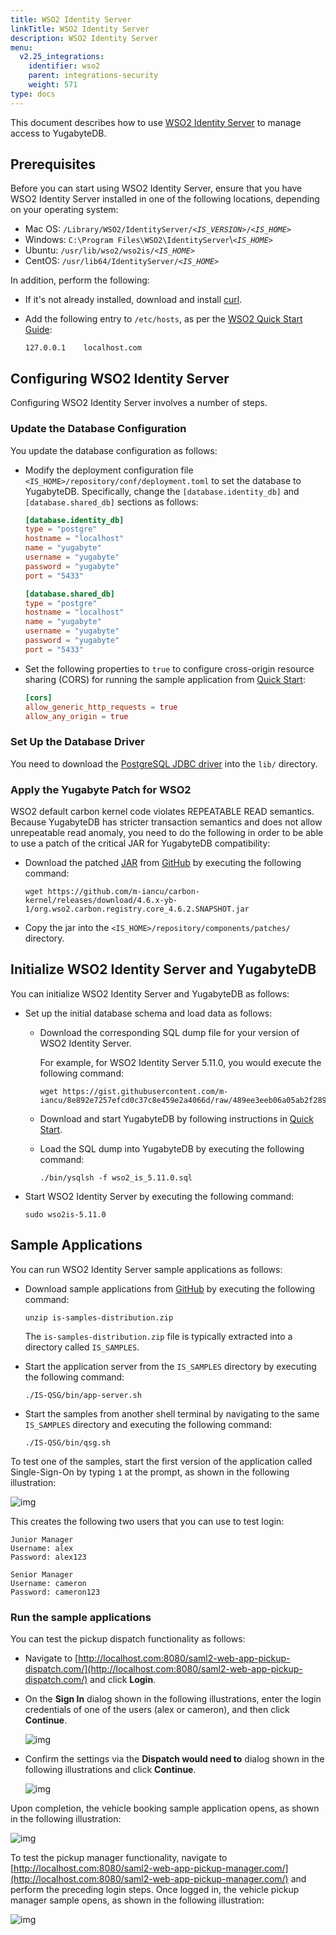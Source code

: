 ```yaml
---
title: WSO2 Identity Server
linkTitle: WSO2 Identity Server
description: WSO2 Identity Server
menu:
  v2.25_integrations:
    identifier: wso2
    parent: integrations-security
    weight: 571
type: docs
---
```


This document describes how to use [WSO2 Identity Server](https://wso2.com/identity-server/) to manage access to YugabyteDB.

## Prerequisites

Before you can start using WSO2 Identity Server, ensure that you have WSO2 Identity Server installed in one of the following locations, depending on your operating system:

- Mac OS: `/Library/WSO2/IdentityServer/`*`<IS_VERSION>`*`/`*`<IS_HOME>`*
- Windows: `C:\Program Files\WSO2\IdentityServer`\\*`<IS_HOME>`*
- Ubuntu: `/usr/lib/wso2/wso2is/`*`<IS_HOME>`*
- CentOS: `/usr/lib64/IdentityServer/`*`<IS_HOME>`*

In addition, perform the following:

- If it's not already installed, download and install [curl](https://curl.haxx.se/download.html).

- Add the following entry to `/etc/hosts`, as per the [WSO2 Quick Start Guide](https://docs.wso2.com/display/IS570/Quick+Start+Guide):

  ```output
  127.0.0.1    localhost.com
  ```

## Configuring WSO2 Identity Server

Configuring WSO2 Identity Server involves a number of steps.

### Update the Database Configuration

You update the database configuration as follows:

- Modify the deployment configuration file `<IS_HOME>/repository/conf/deployment.toml` to set the database to YugabyteDB. Specifically, change the `[database.identity_db]` and `[database.shared_db]` sections as follows:

  ```toml
  [database.identity_db]
  type = "postgre"
  hostname = "localhost"
  name = "yugabyte"
  username = "yugabyte"
  password = "yugabyte"
  port = "5433"

  [database.shared_db]
  type = "postgre"
  hostname = "localhost"
  name = "yugabyte"
  username = "yugabyte"
  password = "yugabyte"
  port = "5433"
  ```

- Set the following properties to `true` to configure cross-origin resource sharing (CORS) for running the sample application from [Quick Start](https://is.docs.wso2.com/en/latest/get-started/quick-start-guide/):

  ```toml
  [cors]
  allow_generic_http_requests = true
  allow_any_origin = true
  ```

### Set Up the Database Driver

You need to download the [PostgreSQL JDBC driver](https://jdbc.postgresql.org/download/) into the `lib/` directory.

### Apply the Yugabyte Patch for WSO2

WSO2 default carbon kernel code violates REPEATABLE READ semantics. Because YugabyteDB has stricter transaction semantics and does not allow unrepeatable read anomaly, you need to do the following in order to be able to use a patch of the critical JAR for YugabyteDB compatibility:

- Download the patched [JAR](https://github.com/m-iancu/carbon-kernel/releases/download/4.6.x-yb-1/org.wso2.carbon.registry.core_4.6.2.SNAPSHOT.jar) from [GitHub](https://github.com/m-iancu/carbon-kernel/releases/tag/4.6.x-yb-1) by executing the following command:

  ```shell
  wget https://github.com/m-iancu/carbon-kernel/releases/download/4.6.x-yb-1/org.wso2.carbon.registry.core_4.6.2.SNAPSHOT.jar
  ```

- Copy the jar into the `<IS_HOME>/repository/components/patches/` directory.

## Initialize WSO2 Identity Server and YugabyteDB

You can initialize WSO2 Identity Server and YugabyteDB as follows:

- Set up the initial database schema and load data as follows:

  - Download the corresponding SQL dump file for your version of WSO2 Identity Server.

    For example, for WSO2 Identity Server 5.11.0, you would execute the following command:

    ```shell
    wget https://gist.githubusercontent.com/m-iancu/8e892e7257efcd0c37c8e459e2a4066d/raw/489ee3eeb06a05ab2f2896bdd6d2480eb864a8ff/wso2_is_5.11.0.sql
    ```

  - Download and start YugabyteDB by following instructions in [Quick Start](/stable/quick-start/macos/).

  - Load the SQL dump into YugabyteDB by executing the following command:

    ```shell
    ./bin/ysqlsh -f wso2_is_5.11.0.sql
    ```

- Start WSO2 Identity Server by executing the following command:

  ```shell
  sudo wso2is-5.11.0
  ```

## Sample Applications

You can run WSO2 Identity Server sample applications as follows:

- Download sample applications from [GitHub](https://github.com/wso2/samples-is/releases/download/v4.3.0/is-samples-distribution.zip) by executing the following command:

  ```shell
  unzip is-samples-distribution.zip
  ```

  The `is-samples-distribution.zip` file is typically extracted into a directory called `IS_SAMPLES`.

- Start the application server from the `IS_SAMPLES` directory by executing the following command:

  ```shell
  ./IS-QSG/bin/app-server.sh
  ```

- Start the samples from another shell terminal by navigating to the same `IS_SAMPLES` directory and executing the following command:

  ```shell
  ./IS-QSG/bin/qsg.sh
  ```

To test one of the samples, start the first version of the application called Single-Sign-On by typing `1` at the prompt, as shown in the following illustration:

![img](/images/develop/ecosystem-integrations/wso2-sample.png)

This creates the following two users that you can use to test login:

```output
Junior Manager
Username: alex
Password: alex123

Senior Manager
Username: cameron
Password: cameron123
```

### Run the sample applications

You can test the pickup dispatch functionality as follows:

- Navigate to [http://localhost.com:8080/saml2-web-app-pickup-dispatch.com/](http://localhost.com:8080/saml2-web-app-pickup-dispatch.com/) and click **Login**.

- On the **Sign In** dialog shown in the following illustrations, enter the login credentials of one of the users (alex or cameron), and then click **Continue**.

  ![img](/images/develop/ecosystem-integrations/wso2-test1.png)

- Confirm the settings via the **Dispatch would need to** dialog shown in the following illustrations and click **Continue**.

  ![img](/images/develop/ecosystem-integrations/wso2-test2.png)

Upon completion, the vehicle booking sample application opens, as shown in the following illustration:

![img](/images/develop/ecosystem-integrations/wso2-test3.png)

To test the pickup manager functionality, navigate to [http://localhost.com:8080/saml2-web-app-pickup-manager.com/](http://localhost.com:8080/saml2-web-app-pickup-manager.com/) and perform the preceding login steps. Once logged in, the vehicle pickup manager sample opens, as shown in the following illustration:

![img](/images/develop/ecosystem-integrations/wso2-test4.png)
